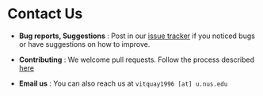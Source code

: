 # Contact Us

* **Bug reports, Suggestions** : Post in our [issue tracker](https://github.com/CS2103AUG2016-T16-C1/main)
  if you noticed bugs or have suggestions on how to improve.

* **Contributing** : We welcome pull requests. Follow the process described [here](https://github.com/oss-generic/process)

* **Email us** : You can also reach us at `vitquay1996 [at] u.nus.edu`